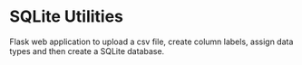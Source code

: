 # SQLite Utilities

Flask web application to upload a csv file, create column labels, assign data types and then create a SQLite database.
